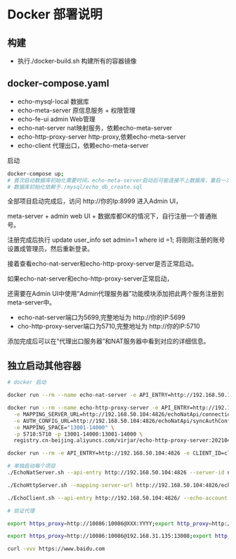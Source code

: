 # Docker 部署说明

## 构建

- 执行./docker-build.sh 构建所有的容器镜像

## docker-compose.yaml

- echo-mysql-local 数据库
- echo-meta-server 原信息服务 + 权限管理
- echo-fe-ui admin Web管理
- echo-nat-server nat映射服务，依赖echo-meta-server
- echo-http-proxy-server http-proxy,依赖echo-meta-server
- echo-client 代理出口，依赖echo-meta-server

启动

```sh
docker-compose up;
# 首次启动数据库初始化需要时间，echo-meta-server启动后可能连接不上数据库，重启一次就好
# 数据库初始化依赖于./mysql/echo_db_create.sql
```

全部项目启动完成后，访问 http://你的Ip:8999 进入Admin UI，

meta-server + admin web UI + 数据库都OK的情况下，自行注册一个普通账号。

注册完成后执行 update user_info set admin=1 where id =1; 将刚刚注册的账号设置成管理员，然后重新登录。

接着查看echo-nat-server和echo-http-proxy-server是否正常启动。

如果echo-nat-server和echo-http-proxy-server正常启动，

还需要在Admin UI中使用“Admin代理服务器”功能模块添加把此两个服务注册到meta-server中。

- echo-nat-server端口为5699,完整地址为 http://你的IP:5699
- cho-http-proxy-server端口为5710,完整地址为 http://你的IP:5710

添加完成后可以在“代理出口服务器”和NAT服务器中看到对应的详细信息。

## 独立启动其他容器

```sh
# docker 启动

docker run --rm --name echo-nat-server -e API_ENTRY=http://192.168.50.104:4826 -p 5699:5699 -p 5698:5698 -p 20000-21000:20000-21000 registry.cn-beijing.aliyuncs.com/virjar/echo-nat-server:20210430 

docker run --rm --name echo-http-proxy-server -e API_ENTRY=http://192.168.50.104:4826 \
  -e MAPPING_SERVER_URL=http://192.168.50.104:4826/echoNatApi/connectionList \
  -e AUTH_CONFIG_URL=http://192.168.50.104:4826/echoNatApi/syncAuthConfig \
  -e MAPPING_SPACE="13001-14000" \
  -p 5710:5710 -p 13001-14000:13001-14000 \
  registry.cn-beijing.aliyuncs.com/virjar/echo-http-proxy-server:20210430

docker run --rm -e API_ENTRY=http://192.168.50.104:4826 -e CLIENT_ID=client-001 -e ECHO_ACCOUNT=admin -e ECHO_PASSWORD=admin registry.cn-beijing.aliyuncs.com/virjar/echo-client:20210430

# 单独启动每个项目
./EchoNatServer.sh --api-entry http://192.168.50.104:4826 --server-id nat1 --mapping-space 10000-10010

./EchoHttpServer.sh --mapping-server-url http://192.168.50.104:4826/echoNatApi/connectionList --auth-config-url http://192.168.50.104:4826/echoNatApi/syncAuthConfig --api-entry http://192.168.50.104:4826/ --mapping-space 10010-10020

./EchoClient.sh --api-entry http://192.168.50.104:4826/ --echo-account admin --echo-password admin

# 验证代理

export https_proxy=http://10086:10086@XXX:YYYY;export http_proxy=http://10086:10086@XXX:YYYY

export https_proxy=http://10086:10086@192.168.31.135:13008;export http_proxy=http://10086:10086@192.168.31.135:1300;

curl -vvv https://www.baidu.com
```